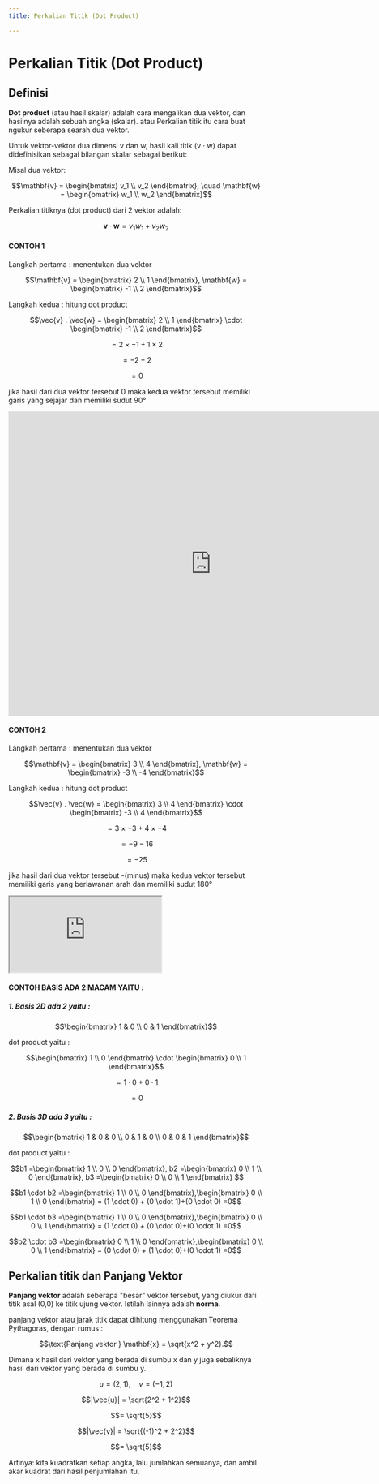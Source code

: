 ```yaml
---
title: Perkalian Titik (Dot Product)

---
```


# Perkalian Titik (Dot Product)
## Definisi
**Dot product** (atau hasil skalar) adalah cara mengalikan dua vektor, dan hasilnya adalah sebuah angka (skalar). atau Perkalian titik itu cara buat ngukur seberapa searah dua vektor.

Untuk vektor-vektor dua dimensi v dan w, hasil kali titik (v · w) dapat didefinisikan sebagai bilangan skalar sebagai berikut:

Misal dua vektor:

$$\mathbf{v} = \begin{bmatrix} v_1 \\ v_2 \end{bmatrix}, \quad \mathbf{w} = \begin{bmatrix} w_1 \\ w_2 \end{bmatrix}$$

Perkalian titiknya (dot product) dari 2 vektor adalah:

$$\mathbf{v} \cdot \mathbf{w} = v_1 w_1 + v_2 w_2$$

#### CONTOH 1
Langkah pertama : menentukan dua vektor 

$$\mathbf{v} = \begin{bmatrix} 2 \\ 1 \end{bmatrix}, \mathbf{w} = \begin{bmatrix} -1 \\ 2 \end{bmatrix}$$

Langkah kedua : hitung dot product

$$\vec{v} . \vec{w} = \begin{bmatrix} 2 \\ 1 \end{bmatrix}
\cdot \begin{bmatrix} -1 \\ 2 \end{bmatrix}$$

$$= 2 \times -1 + 1 \times 2$$ 

$$= -2 + 2$$ 

$$= 0$$

jika hasil dari dua vektor tersebut 0 maka kedua vektor tersebut memiliki garis yang sejajar dan memiliki sudut 90°

<iframe src="https://www.geogebra.org/material/iframe/id/tnsb5s84/width/800/height/600/border/888888/rc/false/ai/true/sdz/true/smb/false/stb/false" width="800" height="600" style="border:0px;"> </iframe>

#### CONTOH 2

Langkah pertama : menentukan dua vektor 

$$\mathbf{v} = \begin{bmatrix} 3 \\ 4 \end{bmatrix}, \mathbf{w} = \begin{bmatrix} -3 \\ -4 \end{bmatrix}$$

Langkah kedua : hitung dot product

$$\vec{v} . \vec{w} = \begin{bmatrix} 3 \\ 4 \end{bmatrix}
\cdot \begin{bmatrix} -3 \\ 4 \end{bmatrix}$$

$$= 3 \times -3 + 4 \times -4$$ 

$$= -9 - 16$$ 

$$= -25$$

jika hasil dari dua vektor tersebut -(minus) maka kedua vektor tersebut memiliki garis yang berlawanan arah dan memiliki sudut 180°

<iframe src="https://www.geogebra.org/material/iframe/id/px9u4fkv/width/800/height/600border888888rc/false/ai/false/sdz/false/sfsb/true/stb/false"allowfullscreen>
</iframe>

#### CONTOH BASIS ADA 2 MACAM YAITU : 

##### 1. Basis 2D ada 2 yaitu : 

$$\begin{bmatrix}
1 & 0 \\
0 & 1
\end{bmatrix}$$

dot product yaitu : 

$$\begin{bmatrix} 1 \\ 0 \end{bmatrix}
\cdot \begin{bmatrix} 0 \\ 1 \end{bmatrix}$$

$$= 1 \cdot 0 + 0 \cdot 1$$ 

$$= 0$$

##### 2. Basis 3D ada 3 yaitu : 

$$\begin{bmatrix}
1 & 0 & 0 \\
0 & 1 & 0 \\
0 & 0 & 1
\end{bmatrix}$$

dot product yaitu : 

$$b1 =\begin{bmatrix} 1 \\ 0 \\ 0 \end{bmatrix}, b2 =\begin{bmatrix} 0 \\ 1 \\ 0 \end{bmatrix}, b3 =\begin{bmatrix} 0 \\ 0 \\ 1 \end{bmatrix} $$

$$b1 \cdot b2 =\begin{bmatrix} 1 \\ 0 \\ 0 \end{bmatrix},\begin{bmatrix} 0 \\ 1 \\ 0 \end{bmatrix} = (1 \cdot 0) + (0 \cdot 1)+(0 \cdot 0) =0$$

$$b1 \cdot b3 =\begin{bmatrix} 1 \\ 0 \\ 0 \end{bmatrix},\begin{bmatrix} 0 \\ 0 \\ 1 \end{bmatrix} = (1 \cdot 0) + (0 \cdot 0)+(0 \cdot 1) =0$$

$$b2 \cdot b3 =\begin{bmatrix} 0 \\ 1 \\ 0 \end{bmatrix},\begin{bmatrix} 0 \\ 0 \\ 1 \end{bmatrix} = (0 \cdot 0) + (1 \cdot 0)+(0 \cdot 1) =0$$

## Perkalian titik dan Panjang Vektor
**Panjang vektor** adalah seberapa "besar" vektor tersebut, yang diukur dari titik asal (0,0) ke titik ujung vektor. Istilah lainnya adalah **norma**.

panjang vektor atau jarak titik dapat dihitung menggunakan Teorema Pythagoras, dengan rumus : 

$$\text{Panjang vektor } \mathbf{x} = \sqrt{x^2 + y^2}.$$

Dimana x hasil dari vektor yang berada di sumbu x dan y juga sebaliknya hasil dari vektor yang berada di sumbu y.

$${u} = (2, 1), \quad {v} = (-1, 2)$$

$$|\vec{u}| = \sqrt{2^2 + 1^2}$$

$$= \sqrt{5}$$

$$|\vec{v}| = \sqrt{(-1)^2 + 2^2}$$

$$= \sqrt{5}$$

Artinya: kita kuadratkan setiap angka, lalu jumlahkan semuanya, dan ambil akar kuadrat dari hasil penjumlahan itu.